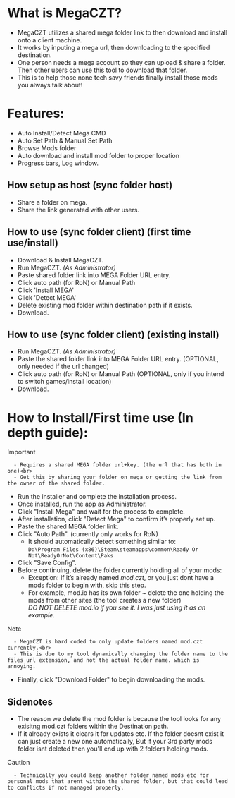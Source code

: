 # What is MegaCZT?
- MegaCZT utilizes a shared mega folder link to then download and install onto a client machine.
- It works by inputing a mega url, then downloading to the specified destination.
- One person needs a mega account so they can upload & share a folder. Then other users can use this tool to download that folder.
- This is to help those none tech savy friends finally install those mods you always talk about!
# Features:
- Auto Install/Detect Mega CMD
- Auto Set Path & Manual Set Path
- Browse Mods folder
- Auto download and install mod folder to proper location
- Progress bars, Log window.
## How setup as host (sync folder host)
- Share a folder on mega.
- Share the link generated with other users.
## How to use (sync folder client) (first time use/install)
- Download & Install MegaCZT.
- Run MegaCZT. *(As Administrator)*
- Paste shared folder link into MEGA Folder URL entry.
- Click auto path (for RoN) or Manual Path
- Click 'Install MEGA'
- Click 'Detect MEGA'
- Delete existing mod folder within destination path if it exists.
- Download.
## How to use (sync folder client) (existing install) 
- Run MegaCZT. *(As Administrator)*
- Paste the shared folder link into MEGA Folder URL entry. (OPTIONAL, only needed if the url changed)
- Click auto path (for RoN) or Manual Path (OPTIONAL, only if you intend to switch games/install location)
- Download.
# How to Install/First time use (In depth guide):
> [!IMPORTANT]
      - Requires a shared MEGA folder url+key. (the url that has both in one)<br>
      - Get this by sharing your folder on mega or getting the link from the owner of the shared folder.
- Run the installer and complete the installation process.
- Once installed, run the app as Administrator.
- Click "Install Mega" and wait for the process to complete.
- After installation, click "Detect Mega" to confirm it’s properly set up.
- Paste the shared MEGA folder link.
- Click "Auto Path". (currently only works for RoN)
  - It should automatically detect something similar to:<br>
    `D:\Program Files (x86)\Steam\steamapps\common\Ready Or Not\ReadyOrNot\Content\Paks`
- Click "Save Config".
- Before continuing, delete the folder currently holding all of your mods:
  - Exception: If it’s already named *mod.czt*, or you just dont have a mods folder to begin with, skip this step.
  - For example, mod.io has its own folder ~ delete the one holding the mods from other sites (the tool creates a new folder)<br>
     *DO NOT DELETE mod.io if you see it. I was just using it as an example.* 
>[!NOTE]
      - MegaCZT is hard coded to only update folders named mod.czt currently.<br>
      - This is due to my tool dynamically changing the folder name to the files url extension, and not the actual folder name. which is annoying.
- Finally, click "Download Folder" to begin downloading the mods.

## Sidenotes
+ The reason we delete the mod folder is because the tool looks for any exisitng mod.czt folders within the Destination path.<br>
+ If it already exists it clears it for updates etc. If the folder doesnt exist it can just create a new one automatically, But if your 3rd party mods folder isnt deleted then you'll end up with 2 folders holding mods.<br>
> [!CAUTION]
>       - Technically you could keep another folder named mods etc for personal mods that arent within the shared folder, but that could lead to conflicts if not managed properly.





















































